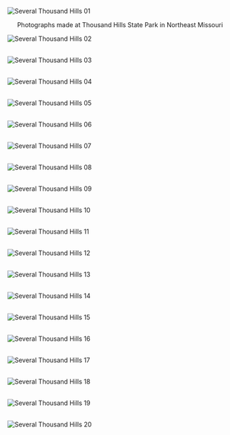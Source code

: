 ![Several Thousand Hills 01](/assets/images/several_thousand_hills/several_thousand_hills_01.jpg)

<center>Photographs made at Thousand Hills State Park in Northeast Missouri</center>

![Several Thousand Hills 02](/assets/images/several_thousand_hills/several_thousand_hills_02.jpg)
<br>
<br>

![Several Thousand Hills 03](/assets/images/several_thousand_hills/several_thousand_hills_03.jpg)
<br>
<br>

![Several Thousand Hills 04](/assets/images/several_thousand_hills/several_thousand_hills_04.jpg)
<br>
<br>

![Several Thousand Hills 05](/assets/images/several_thousand_hills/several_thousand_hills_05.jpg)
<br>
<br>

![Several Thousand Hills 06](/assets/images/several_thousand_hills/several_thousand_hills_06.jpg)
<br>
<br>

![Several Thousand Hills 07](/assets/images/several_thousand_hills/several_thousand_hills_07.jpg)
<br>
<br>

![Several Thousand Hills 08](/assets/images/several_thousand_hills/several_thousand_hills_08.jpg)
<br>
<br>

![Several Thousand Hills 09](/assets/images/several_thousand_hills/several_thousand_hills_09.jpg)
<br>
<br>

![Several Thousand Hills 10](/assets/images/several_thousand_hills/several_thousand_hills_10.jpg)
<br>
<br>

![Several Thousand Hills 11](/assets/images/several_thousand_hills/several_thousand_hills_11.jpg)
<br>
<br>

![Several Thousand Hills 12](/assets/images/several_thousand_hills/several_thousand_hills_12.jpg)
<br>
<br>

![Several Thousand Hills 13](/assets/images/several_thousand_hills/several_thousand_hills_13.jpg)
<br>
<br>

![Several Thousand Hills 14](/assets/images/several_thousand_hills/several_thousand_hills_14.jpg)
<br>
<br>

![Several Thousand Hills 15](/assets/images/several_thousand_hills/several_thousand_hills_15.jpg)
<br>
<br>

![Several Thousand Hills 16](/assets/images/several_thousand_hills/several_thousand_hills_16.jpg)
<br>
<br>

![Several Thousand Hills 17](/assets/images/several_thousand_hills/several_thousand_hills_17.jpg)
<br>
<br>

![Several Thousand Hills 18](/assets/images/several_thousand_hills/several_thousand_hills_18.jpg)
<br>
<br>

![Several Thousand Hills 19](/assets/images/several_thousand_hills/several_thousand_hills_19.jpg)
<br>
<br>

![Several Thousand Hills 20](/assets/images/several_thousand_hills/several_thousand_hills_20.jpg)
<br>
<br>